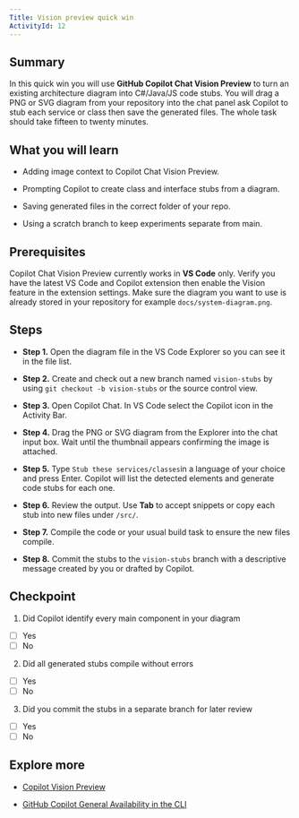 ```yaml
---
Title: Vision preview quick win
ActivityId: 12
---
```


## Summary

In this quick win you will use **GitHub Copilot Chat Vision Preview** to turn an existing architecture diagram into C#/Java/JS code stubs. You will drag a PNG or SVG diagram from your repository into the chat panel ask Copilot to stub each service or class then save the generated files. The whole task should take fifteen to twenty minutes.

## What you will learn

- Adding image context to Copilot Chat Vision Preview.

- Prompting Copilot to create class and interface stubs from a diagram.

- Saving generated files in the correct folder of your repo.

- Using a scratch branch to keep experiments separate from main.

## Prerequisites

Copilot Chat Vision Preview currently works in **VS Code** only. Verify you have the latest VS Code and Copilot extension then enable the Vision feature in the extension settings. Make sure the diagram you want to use is already stored in your repository for example `docs/system-diagram.png`.

## Steps

- **Step 1.** Open the diagram file in the VS Code Explorer so you can see it in the file list.

- **Step 2.** Create and check out a new branch named `vision-stubs` by using `git checkout -b vision-stubs` or the source control view.

- **Step 3.** Open Copilot Chat. In VS Code select the Copilot icon in the Activity Bar.

- **Step 4.** Drag the PNG or SVG diagram from the Explorer into the chat input box. Wait until the thumbnail appears confirming the image is attached.

- **Step 5.** Type `Stub these services/classes`in a language of your choice and press Enter. Copilot will list the detected elements and generate code stubs for each one.

- **Step 6.** Review the output. Use **Tab** to accept snippets or copy each stub into new files under `/src/`.

- **Step 7.** Compile the code or your usual build task to ensure the new files compile.

- **Step 8.** Commit the stubs to the `vision-stubs` branch with a descriptive message created by you or drafted by Copilot.

## Checkpoint

1. Did Copilot identify every main component in your diagram

- [ ] Yes
- [ ] No

2. Did all generated stubs compile without errors

- [ ] Yes
- [ ] No

3. Did you commit the stubs in a separate branch for later review

- [ ] Yes
- [ ] No

## Explore more

- [Copilot Vision Preview](https://code.visualstudio.com/updates/v1_98#_copilot-vision-preview)

- [GitHub Copilot General Availability in the CLI](https://github.blog/changelog/2024-03-21-github-copilot-general-availability-in-the-cli/)
